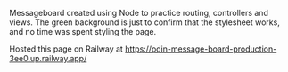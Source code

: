 Messageboard created using Node to practice routing, controllers and views. The green background is just to confirm that the stylesheet works, and no time was spent styling the page. 

Hosted this page on Railway at https://odin-message-board-production-3ee0.up.railway.app/
